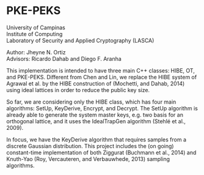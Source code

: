 # PKE-PEKS
<p> 
University of Campinas <br>
Institute of Computing <br>
Laboratory of Security and Applied Cryptography (LASCA) <br>
</p>

<p>
Author: Jheyne N. Ortiz <br/>
Advisors: Ricardo Dahab and Diego F. Aranha <br/>
</p>

<p>
This implementation is intended to have three main C++ classes: HIBE, OT, and PKE-PEKS. Different from Chen and Lin, we replace the HIBE system of Agrawal et al. by the HIBE construction of (Mochetti, and Dahab, 2014) using ideal lattices in order to reduce the public key size.
</p>

<p>
So far, we are considering only the HIBE class, which has four main algorithms: SetUp, KeyDerive, Encrypt, and Decrypt. The SetUp algorithm is already able to generate the system master keys, e.g. two basis for an orthogonal lattice, and it uses the IdealTrapGen algorithm (Stehlé et al., 2009).
</p>

<p>
In focus, we have the KeyDerive algorithm that requires samples from a discrete Gaussian distribution. This project includes the (on going) constant-time implementation of both Ziggurat (Buchmann et al., 2014) and Knuth-Yao (Roy, Vercauteren, and Verbauwhede, 2013) sampling algorithms. 
</p>
